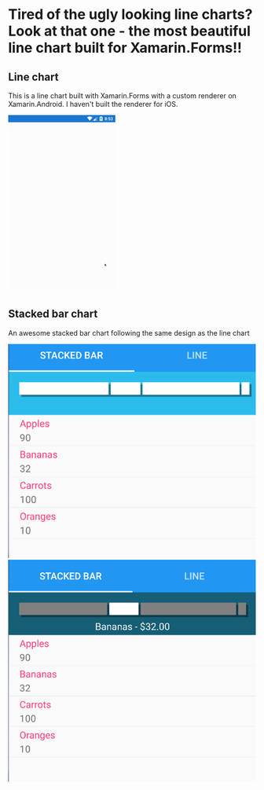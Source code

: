 # Tired of the ugly looking line charts? Look at that one - the most beautiful line chart built for Xamarin.Forms!!

## Line chart

This is a line chart built with Xamarin.Forms with a custom renderer on Xamarin.Android. I haven't built the renderer for iOS.

![chart](https://raw.githubusercontent.com/Kimserey/GraphTest.Droid2/master/img/chartgif.gif)


## Stacked bar chart

An awesome stacked bar chart following the same design as the line chart

![bar1](https://raw.githubusercontent.com/Kimserey/GraphTest.Droid2/master/img/stack.png)
![bar2](https://raw.githubusercontent.com/Kimserey/GraphTest.Droid2/master/img/stack2.png)